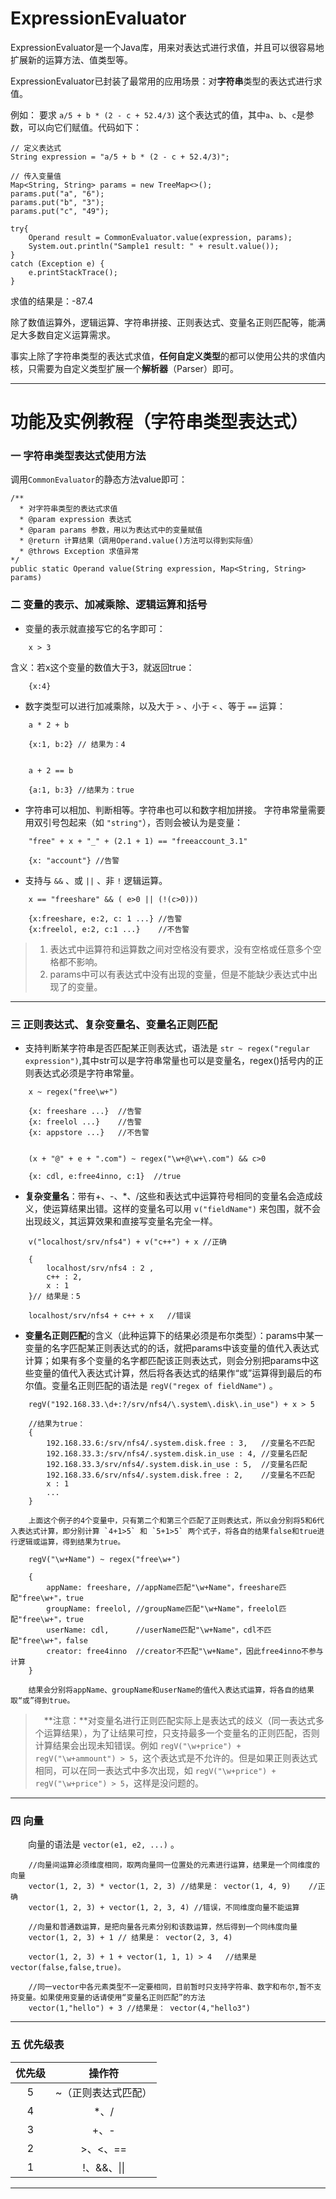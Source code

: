 # ExpressionEvaluator
ExpressionEvaluator是一个Java库，用来对表达式进行求值，并且可以很容易地扩展新的运算方法、值类型等。

ExpressionEvaluator已封装了最常用的应用场景：对**字符串**类型的表达式进行求值。

例如：
要求 `a/5 + b * (2 - c + 52.4/3)` 这个表达式的值，其中`a`、`b`、`c`是参数，可以向它们赋值。代码如下：

```
// 定义表达式
String expression = "a/5 + b * (2 - c + 52.4/3)";

// 传入变量值
Map<String, String> params = new TreeMap<>();
params.put("a", "6");
params.put("b", "3");
params.put("c", "49");

try{
	Operand result = CommonEvaluator.value(expression, params);
	System.out.println("Sample1 result: " + result.value());
}
catch (Exception e) {
	e.printStackTrace();
}
```

求值的结果是：-87.4

除了数值运算外，逻辑运算、字符串拼接、正则表达式、变量名正则匹配等，能满足大多数自定义运算需求。

事实上除了字符串类型的表达式求值，**任何自定义类型**的都可以使用公共的求值内核，只需要为自定义类型扩展一个**解析器**（Parser）即可。

----

# 功能及实例教程（字符串类型表达式）

### 一 字符串类型表达式使用方法

调用`CommonEvaluator`的静态方法value即可：

```
/**
  * 对字符串类型的表达式求值
  * @param expression 表达式
  * @param params 参数，用以为表达式中的变量赋值
  * @return 计算结果（调用Operand.value()方法可以得到实际值）
  * @throws Exception 求值异常
*/
public static Operand value(String expression, Map<String, String> params)
```

### 二 变量的表示、加减乘除、逻辑运算和括号

- 变量的表示就直接写它的名字即可：

```
    x > 3
```    

含义：若x这个变量的数值大于3，就返回true：

```
    {x:4}
```

- 数字类型可以进行加减乘除，以及大于 `>` 、小于 `<` 、等于 `==` 运算：

```
    a * 2 + b
        
    {x:1, b:2} // 结果为：4
        
        
    a + 2 == b
        
    {a:1, b:3} //结果为：true
```

- 字符串可以相加、判断相等。字符串也可以和数字相加拼接。
字符串常量需要用双引号包起来（如 `"string"`），否则会被认为是变量：

```
    "free" + x + "_" + (2.1 + 1) == "freeaccount_3.1"
        
    {x: "account"} //告警
```

- 支持与 `&&` 、或 `||` 、非 `!` 逻辑运算。

```
    x == "freeshare" && ( e>0 || (!(c>0)))
        
    {x:freeshare, e:2, c: 1 ...} //告警
    {x:freelol, e:2, c:1 ...}    //不告警
```
> 1. 表达式中运算符和运算数之间对空格没有要求，没有空格或任意多个空格都不影响。
> 2. params中可以有表达式中没有出现的变量，但是不能缺少表达式中出现了的变量。

------

### 三 正则表达式、复杂变量名、变量名正则匹配

- 支持判断某字符串是否匹配某正则表达式，语法是 `str ~ regex("regular expression")`,其中str可以是字符串常量也可以是变量名，regex()括号内的正则表达式必须是字符串常量。

```
    x ~ regex("free\w+")
        
    {x: freeshare ...}  //告警
    {x: freelol ...}    //告警
    {x: appstore ...}   //不告警


    (x + "@" + e + ".com") ~ regex("\w+@\w+\.com") && c>0
        
    {x: cdl, e:free4inno, c:1}  //true
```

- **复杂变量名**：带有+、-、*、/这些和表达式中运算符号相同的变量名会造成歧义，使运算结果出错。这样的变量名可以用 `v("fieldName")` 来包围，就不会出现歧义，其运算效果和直接写变量名完全一样。

```
    v("localhost/srv/nfs4") + v("c++") + x //正确
    
    {
        localhost/srv/nfs4 : 2 ,
        c++ : 2,
        x : 1
    }// 结果是：5
    
    localhost/srv/nfs4 + c++ + x   //错误
```

- **变量名正则匹配**的含义（此种运算下的结果必须是布尔类型）：params中某一变量的名字匹配某正则表达式的的话，就把params中该变量的值代入表达式计算；如果有多个变量的名字都匹配该正则表达式，则会分别把params中这些变量的值代入表达式计算，然后将各表达式的结果作“或”运算得到最后的布尔值。变量名正则匹配的语法是 `regV("regex of fieldName")` 。

```
    regV("192.168.33.\d+:?/srv/nfs4/\.system\.disk\.in_use") + x > 5
    
    //结果为true：
    {
        192.168.33.6:/srv/nfs4/.system.disk.free : 3,   //变量名不匹配
        192.168.33.3:/srv/nfs4/.system.disk.in_use : 4, //变量名匹配
        192.168.33.3/srv/nfs4/.system.disk.in_use : 5,  //变量名匹配
        192.168.33.6/srv/nfs4/.system.disk.free : 2,    //变量名不匹配
        x : 1
        ...
    }

    上面这个例子的4个变量中，只有第二个和第三个匹配了正则表达式，所以会分别将5和6代入表达式计算，即分别计算 `4+1>5` 和 `5+1>5` 两个式子，将各自的结果false和true进行逻辑或运算，得到结果为true。
```

```
    regV("\w+Name") ~ regex("free\w+") 
    
    {
        appName: freeshare, //appName匹配"\w+Name"，freeshare匹配"free\w+"，true
        groupName: freelol, //groupName匹配"\w+Name"，freelol匹配"free\w+"，true
        userName: cdl,      //userName匹配"\w+Name"，cdl不匹配"free\w+"，false
        creator: free4inno  //creator不匹配"\w+Name"，因此free4inno不参与计算
    }
    
    结果会分别将appName、groupName和userName的值代入表达式运算，将各自的结果取“或”得到true。
```

> &emsp;**注意：**对变量名进行正则匹配实际上是表达式的歧义（同一表达式多个运算结果），为了让结果可控，只支持最多一个变量名的正则匹配，否则计算结果会出现未知错误。例如 `regV("\w+price") + regV("\w+ammount") > 5`，这个表达式是不允许的。但是如果正则表达式相同，可以在同一表达式中多次出现，如 `regV("\w+price") + regV("\w+price") > 5`，这样是没问题的。

---

### 四 向量

&emsp;&emsp;向量的语法是 `vector(e1, e2, ...)` 。

```
    //向量间运算必须维度相同，取两向量同一位置处的元素进行运算，结果是一个同维度的向量
    vector(1, 2, 3) * vector(1, 2, 3) //结果是： vector(1, 4, 9)    //正确
    vector(1, 2, 3) + vector(1, 2, 3, 4) //错误，不同维度向量不能运算
    
    //向量和普通数运算，是把向量各元素分别和该数运算，然后得到一个同纬度向量
    vector(1, 2, 3) + 1 // 结果是： vector(2, 3, 4)  
  
    vector(1, 2, 3) + 1 + vector(1, 1, 1) > 4   //结果是vector(false,false,true)。
    
    //同一vector中各元素类型不一定要相同，目前暂时只支持字符串、数字和布尔,暂不支持变量。如果使用变量的话请使用“变量名正则匹配”的方法
    vector(1,"hello") + 3 //结果是： vector(4,"hello3")
```


------

### 五 优先级表

|优先级|操作符|
|:--:|:--:|
|5|~（正则表达式匹配）|
|4| *、/|
|3| +、-|
|2| \>、<、==|
|1| !、&&、\|\||


---




